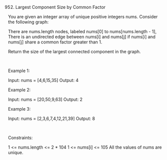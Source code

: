 952. Largest Component Size by Common Factor

You are given an integer array of unique positive integers nums. Consider the following graph:

There are nums.length nodes, labeled nums[0] to nums[nums.length - 1],
There is an undirected edge between nums[i] and nums[j] if nums[i] and nums[j] share a common factor greater than 1.

Return the size of the largest connected component in the graph.

 

Example 1:

Input: nums = [4,6,15,35]
Output: 4


Example 2:

Input: nums = [20,50,9,63]
Output: 2


Example 3:

Input: nums = [2,3,6,7,4,12,21,39]
Output: 8


 

Constraints:

1 <= nums.length <= 2 * 104
1 <= nums[i] <= 105
All the values of nums are unique.
